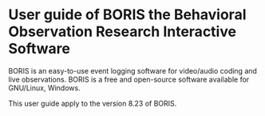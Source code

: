# User guide of **BORIS** the Behavioral Observation Research Interactive Software

BORIS is an easy-to-use event logging software for video/audio coding and live observations. BORIS is a free and open-source software available for GNU/Linux, Windows.

This user guide apply to the version 8.23 of BORIS.



